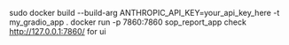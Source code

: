 sudo docker build --build-arg ANTHROPIC_API_KEY=your_api_key_here -t my_gradio_app .
docker run -p 7860:7860 sop_report_app 
check http://127.0.0.1:7860/ for ui
